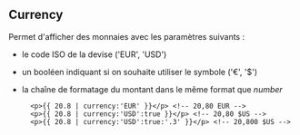 ## Currency

Permet d'afficher des monnaies avec les paramètres suivants :

- le code ISO de la devise ('EUR', 'USD')
- un booléen indiquant si on souhaite utiliser le symbole ('€', '$')
- la chaîne de formatage du montant dans le même format que *number*

        <p>{{ 20.8 | currency:'EUR' }}</p> <!-- 20,80 EUR -->
        <p>{{ 20.8 | currency:'USD':true }}</p> <!-- 20,80 $US -->
        <p>{{ 20.8 | currency:'USD':true:'.3' }}</p> <!-- 20,800 $US -->

